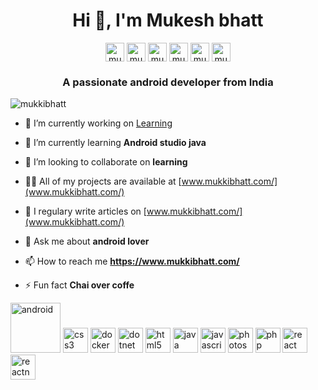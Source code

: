<h1 align="center">Hi 👋, I'm Mukesh bhatt</h1>
<p align="center">
<a href="https://dev.to/mukkibhatt" target="blank"><img align="center" src="https://cdn.jsdelivr.net/npm/simple-icons@3.0.1/icons/dev-dot-to.svg" alt="mukkibhatt" height="30" width="30" /></a>
<a href="https://twitter.com/mukkibhatt" target="blank"><img align="center" src="https://cdn.jsdelivr.net/npm/simple-icons@3.0.1/icons/twitter.svg" alt="mukkibhatt" height="30" width="30" /></a>
<a href="https://linkedin.com/in/mukesh-bhatt-32457316a" target="blank"><img align="center" src="https://cdn.jsdelivr.net/npm/simple-icons@3.0.1/icons/linkedin.svg" alt="mukesh-bhatt-32457316a" height="30" width="30" /></a>
<a href="https://fb.com/mukeshbhatt25" target="blank"><img align="center" src="https://cdn.jsdelivr.net/npm/simple-icons@3.0.1/icons/facebook.svg" alt="mukeshbhatt25" height="30" width="30" /></a>
<a href="https://instagram.com/mukkibhatt" target="blank"><img align="center" src="https://cdn.jsdelivr.net/npm/simple-icons@3.0.1/icons/instagram.svg" alt="mukkibhatt" height="30" width="30" /></a>
<a href="https://www.youtube.com/c/mukkibhatt25" target="blank"><img align="center" src="https://cdn.jsdelivr.net/npm/simple-icons@3.0.1/icons/youtube.svg" alt="mukkibhatt25" height="30" width="30" /></a>
</p>
<h3 align="center">A passionate android developer from India</h3>

<p align="left"> <img src="https://komarev.com/ghpvc/?username=mukkibhatt" alt="mukkibhatt" /> </p>

- 🔭 I’m currently working on [Learning](android)

- 🌱 I’m currently learning **Android studio java**

- 👯 I’m looking to collaborate on **learning**

- 👨‍💻 All of my projects are available at [www.mukkibhatt.com/](www.mukkibhatt.com/)

- 📝 I regulary write articles on [www.mukkibhatt.com/](www.mukkibhatt.com/)

- 💬 Ask me about **android lover**

- 📫 How to reach me **https://www.mukkibhatt.com/**

- ⚡ Fun fact **Chai over coffe**

<p align="left"><img src="https://devicons.github.io/devicon/devicon.git/icons/android/android-original-wordmark.svg" alt="android" width="80" height="80"/> <img src="https://devicons.github.io/devicon/devicon.git/icons/css3/css3-original-wordmark.svg" alt="css3" width="40" height="40"/> <img src="https://devicons.github.io/devicon/devicon.git/icons/docker/docker-original-wordmark.svg" alt="docker" width="40" height="40"/> <img src="https://devicons.github.io/devicon/devicon.git/icons/dot-net/dot-net-original-wordmark.svg" alt="dotnet" width="40" height="40"/> <img src="https://devicons.github.io/devicon/devicon.git/icons/html5/html5-original-wordmark.svg" alt="html5" width="40" height="40"/> <img src="https://devicons.github.io/devicon/devicon.git/icons/java/java-original-wordmark.svg" alt="java" width="40" height="40"/> <img src="https://devicons.github.io/devicon/devicon.git/icons/javascript/javascript-original.svg" alt="javascript" width="40" height="40"/> <img src="https://devicons.github.io/devicon/devicon.git/icons/photoshop/photoshop-plain.svg" alt="photoshop" width="40" height="40"/> <img src="https://devicons.github.io/devicon/devicon.git/icons/php/php-original.svg" alt="php" width="40" height="40"/> <img src="https://devicons.github.io/devicon/devicon.git/icons/react/react-original-wordmark.svg" alt="react" width="40" height="40"/> <img src="https://reactnative.dev/img/header_logo.svg" alt="reactnative" width="40" height="40"/></p><p align="center"></p>

